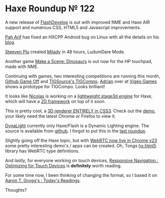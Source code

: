 [_template]: roundup.html
# Haxe Roundup № 122

A new release of [FlashDevelop][link 1] is out with improved NME and Haxe AIR support and numerous CSS, HTML5 and Javascript improvements.

[Pah Arif][link 2] has fixed an HXCPP Android bug on Linux with all the details on his [blog][link 3].

[Steeven Plu][link 4] created [Milady][link 5] in 48 hours, LudumDare Mode.

Another game [Make a Scene: Dinosaurs][link 6] is out now for the HP touchpad, made with NME.

Continuing with games, two interesting competitions are running this month, [Github Game Off][link 7] and [TIGSource's TIGCompo][link 8]. [Adrian][link 9] over at [Vigeo Games][link 10] shows a prototype for TIGCompo. Looks brilliant!

It looks like [Nicolas][link 11] is working on a [lightweight stage3d engine][link 12] for Haxe, which will have a [2D framework][link 13] on top of it soon.

This is pretty cool, a [3D renderer ENTIRELY in CSS3][link 14]. Check out the [demo][link 15], your likely need the latest Chrome or Firefox to view it.

[DynaLight][link 16] currently only Haxe/Flash is a Dynamic Lighting engine. The source is available from [github][link 17]. I forgot to put this in the [last roundup][link 18].

Slightly going off the Haxe topic, but with [WebRTC now live in Chrome v23][link 19] some pretty interesting demo's / apps can be created. Oh, Tongs [hx.html5][link 20] library has WebRTC type definitions.

And lastly, for everyone working on touch devices, [Responsive Navigation : Optimizing for Touch Devices][link 21] is __definitely__ worth reading.

For some time now, I been thinking of changing the format, so I based it on [Aaron T. Grogg's : Today's Readings][link 22].

Thoughts?

[link 1]: http://www.flashdevelop.org/community/viewtopic.php?f=11&amp;t=10064 "FlashDevelop"
[link 2]: https://www.twitter.com/misterpah "Pah Arif"
[link 3]: http://misterpah.com/haxenme/i-discover-a-bug-hxcpp-android-and-i-think-i-fix-it/ "blog"
[link 4]: https://www.twitter.com/Godiokun "Steeven Plu"
[link 5]: http://terra-ex-machina.com/blog/milady-ludum-dare-48/ "Milady"
[link 6]: http://www.makeasceneapp.com/app/dinosaurs/ "Make a Scene: Dinosaurs"
[link 7]: https://github.com/blog/1303-github-game-off "Github Game Off"
[link 8]: http://www.tigsource.com/2012/10/31/tigcompo-sports/ "TIGSource&#8217;s TIGCompo"
[link 9]: https://www.twitter.com/goshki "Adrian"
[link 10]: http://blog.vigeogam.es/post/35138607405/gamedev-competition-time "Vigeo Games"
[link 11]: https://www.twitter.com/ncannasse "Nicolas"
[link 12]: https://github.com/ncannasse/h3d "lightweight stage3d engine"
[link 13]: https://www.twitter.com/ncannasse/status/265745963329667074 "2D framework"
[link 14]: https://groups.google.com/d/msg/haxelang/y7o0ZcW2ko0/Le-jbQIjSAIJ "3D renderer ENTIRELY in CSS3"
[link 15]: https://dl.dropbox.com/u/13798573/CSS3Render/bin/index.html "demo"
[link 16]: https://groups.google.com/d/msg/haxelang/0KdoXr36iyE/88DC_B63k38J "DynaLight"
[link 17]: https://github.com/PDeveloper/hxDynaLight "github"
[link 18]: http://blog.skialbainn.com/post/34702266200/haxe-roundup-121 "last roundup"
[link 19]: https://sites.google.com/site/webrtc/blog/seeyouontheweb "WebRTC now live in Chrome v23"
[link 20]: https://github.com/tong/hx.html5 "hx.html5"
[link 21]: http://www.lukew.com/ff/entry.asp?1649 "Responsive Navigation&#160;: Optimizing for Touch Devices"
[link 22]: http://aarontgrogg.com/category/todays-readings/ "Aaron T. Grogg&#8217;s&#160;: Today&#8217;s Readings"

